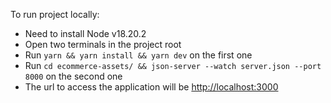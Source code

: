 To run project locally:
  - Need to install Node v18.20.2
  - Open two terminals in the project root
  - Run `yarn && yarn install && yarn dev` on the first one
  - Run `cd ecommerce-assets/ && json-server --watch server.json --port 8000` on the second one
  - The url to access the application will be <http://localhost:3000>
